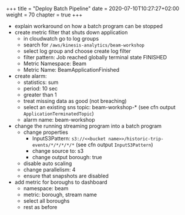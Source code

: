 +++
title = "Deploy Batch Pipeline"
date = 2020-07-10T10:27:27+02:00
weight = 70
chapter = true
+++

- explain workaround on how a batch program can be stopped
- create metric filter that shuts down application
  - in cloudwatch go to log groups
  - search for `/aws/kinesis-analytics/beam-workshop`
  - select log group and choose create log filter
  - filter pattern: Job reached globally terminal state FINISHED
  - Metric Namespace: Beam
  - Metric Name: BeamApplicationFinished
- create alarm:
  - statistics: sum
  - period: 10 sec
  - greater than 1
  - treat missing data as good (not breaching)  
  - select an existing sns topic: beam-workshop-* (see cfn output `ApplicationTerminatedTopic`)
  - alarm name: beam-workshop
- change the running streaming program into a batch program
  - change properties
    - InputS3Pattern: `s3://<<bucket name>>/historic-trip-events/*/*/*/*/*` (see cfn output `InputS3Pattern`)
    - change source to: s3
    - change output borough: true
  - disable auto scaling
  - change parallelism: 4
  - ensure that snapshots are disabled
- add metric for boroughs to dashboard
  - namespace: beam
  - metric: borough, stream name
  - select all boroughs
  - rest as before
